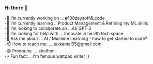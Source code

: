 ### Hi there 👋

-🔭 I’m currently working on ... #100daysofMLcode <br />
-🌱 I’m currently learning ...Product Management & Refining my ML skills <br />
-👯 I’m looking to collaborate on ...AI/ GPT-3 <br />
-🤔 I’m looking for help with ... Innovate in health tech space<br />
-💬 Ask me about ... AI / Machine Learning - how to get started to code?<br />
-📫 How to reach me: ... takkamal35@gmail.com<br />
-😄 Pronouns: ... she/her<br />
-⚡ Fun fact: ...I'm famous wattpad writer ;) <br />

